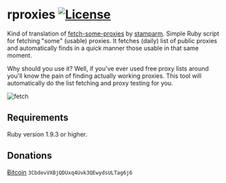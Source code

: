 rproxies [![License](https://img.shields.io/github/license/mashape/apistatus.svg)](https://github.com/SValkanov/rproxies/blob/master/LICENSE.txt)
====

Kind of translation of [fetch-some-proxies](https://github.com/stamparm/fetch-some-proxies) by [stamparm](https://github.com/stamparm).
Simple Ruby script for fetching "some" (usable) proxies. It fetches (daily) list of public proxies and automatically finds in a quick manner those usable in that same moment.

Why should you use it? Well, if you've ever used free proxy lists around you'll know the pain of finding actually working proxies. This tool will automatically do the list fetching and proxy testing for you.

![fetch](https://user-images.githubusercontent.com/8790422/31041427-bd461164-a59d-11e7-9d31-00c97fb07b8b.png)

Requirements
----

Ruby version 1.9.3 or higher.

Donations
----

[&#x0243;itcoin](bitcoin:3CbdevVXBjQDUxq4Uvk3QEwydsULTag6j6) `3CbdevVXBjQDUxq4Uvk3QEwydsULTag6j6`
